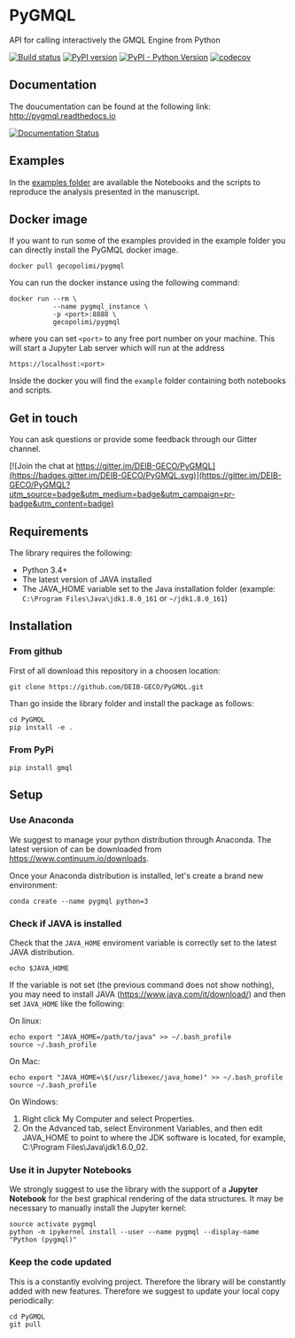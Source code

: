 # PyGMQL

API for calling interactively the GMQL Engine from Python


[![Build status](https://travis-ci.org/DEIB-GECO/PyGMQL.svg?branch=master)](https://travis-ci.org/DEIB-GECO)
[![PyPI version](https://badge.fury.io/py/gmql.svg)](https://badge.fury.io/py/gmql)
[![PyPI - Python Version](https://img.shields.io/pypi/pyversions/Django.svg)](https://github.com/DEIB-GECO/PyGMQL)
[![codecov](https://codecov.io/gh/DEIB-GECO/PyGMQL/branch/master/graph/badge.svg)](https://codecov.io/gh/DEIB-GECO/PyGMQL)

## Documentation
The doucumentation can be found at the following link: http://pygmql.readthedocs.io

[![Documentation Status](https://readthedocs.org/projects/pygmql/badge/?version=latest)](http://pygmql.readthedocs.io/en/latest/?badge=latest)

## Examples
In the [examples folder](./examples) are available the Notebooks and the scripts to reproduce the analysis presented in the manuscript.

## Docker image
If you want to run some of the examples provided in the example folder you can directly install the PyGMQL docker image.

```
docker pull gecopolimi/pygmql
```

You can run the docker instance using the following command:
```
docker run --rm \
           --name pygmql_instance \
           -p <port>:8888 \
           gecopolimi/pygmql
```

where you can set `<port>` to any free port number on your machine.
This will start a Jupyter Lab server which will run at the address
```
https://localhost:<port>
``` 

Inside the docker you will find the `example` folder containing both notebooks and scripts.

## Get in touch
You can ask questions or provide some feedback through our Gitter channel.

[![Join the chat at https://gitter.im/DEIB-GECO/PyGMQL](https://badges.gitter.im/DEIB-GECO/PyGMQL.svg)](https://gitter.im/DEIB-GECO/PyGMQL?utm_source=badge&utm_medium=badge&utm_campaign=pr-badge&utm_content=badge)


## Requirements
The library requires the following:
* Python 3.4+
* The latest version of JAVA installed
* The JAVA_HOME variable set to the Java installation folder (example: `C:\Program Files\Java\jdk1.8.0_161` or `~/jdk1.8.0_161`)


## Installation
### From github
First of all download this repository in a choosen location:
```
git clone https://github.com/DEIB-GECO/PyGMQL.git
```
Than go inside the library folder and install the package as follows:
```
cd PyGMQL
pip install -e .
```

### From PyPi
```
pip install gmql
```

## Setup

### Use Anaconda
We suggest to manage your python distribution through Anaconda. 
The latest version of can be downloaded from https://www.continuum.io/downloads.

Once your Anaconda distribution is installed, let's create a brand new environment:
```
conda create --name pygmql python=3
```
### Check if JAVA is installed 
Check that the `JAVA_HOME` enviroment variable is correctly set to 
the latest JAVA distribution.
```
echo $JAVA_HOME
```
If the variable is not set (the previous command does not show nothing), you may need
to install JAVA (https://www.java.com/it/download/) and then set `JAVA_HOME` like the following:

On linux:
```
echo export "JAVA_HOME=/path/to/java" >> ~/.bash_profile
source ~/.bash_profile
```

On Mac:
```
echo export "JAVA_HOME=\$(/usr/libexec/java_home)" >> ~/.bash_profile
source ~/.bash_profile
```

On Windows:

1. Right click My Computer and select Properties.
2. On the Advanced tab, select Environment Variables, and then 
edit JAVA_HOME to point to where the JDK software is located, 
for example, C:\Program Files\Java\jdk1.6.0_02.


### Use it in Jupyter Notebooks
We strongly suggest to use the library with the support of a **Jupyter Notebook**
for the best graphical rendering of the data structures.
It may be necessary to manually install the Jupyter kernel:
```
source activate pygmql
python -m ipykernel install --user --name pygmql --display-name "Python (pygmql)"
```

### Keep the code updated
This is a constantly evolving project. Therefore the library will be
constantly added with new features. Therefore we suggest to update your
local copy periodically:
```
cd PyGMQL
git pull
```